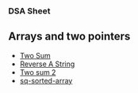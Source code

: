 ### DSA Sheet

## Arrays and two pointers
- [Two Sum](https://leetcode.com/problems/two-sum/)
- [Reverse A String](https://leetcode.com/problems/reverse-string/)
- [Two sum 2](https://leetcode.com/problems/two-sum-ii-input-array-is-sorted/)
- [sq-sorted-array](https://leetcode.com/problems/squares-of-a-sorted-array/description/)